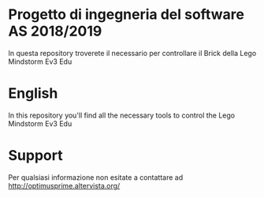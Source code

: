 # Progetto di ingegneria del software AS 2018/2019

In questa repository troverete il necessario per controllare il Brick della Lego Mindstorm Ev3 Edu

# English

In this repository you'll find all the necessary tools to control the Lego Mindstorm Ev3 Edu

# Support

Per qualsiasi informazione non esitate a contattare ad <http://optimusprime.altervista.org/>
